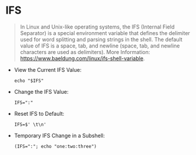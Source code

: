 # IFS

> In Linux and Unix-like operating systems, the IFS (Internal Field Separator) is a special environment variable that defines the delimiter used for word splitting and parsing strings in the shell.
> The default value of IFS is a space, tab, and newline (space, tab, and newline characters are used as delimiters).
> More Information: <https://www.baeldung.com/linux/ifs-shell-variable>.

- View the Current IFS Value:

  `echo "$IFS"`

- Change the IFS Value:

  `IFS=":"`

- Reset IFS to Default:

  `IFS=$' \t\n'`

- Temporary IFS Change in a Subshell:

  `(IFS=":"; echo "one:two:three")`
